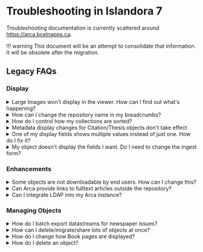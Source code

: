 # Troubleshooting in Islandora 7

Troubleshooting documentation is currently scattered around https://arca.bcelnapps.ca.
    
!!! warning
    This document will be an attempt to consolidate that information. It will be obsolete after the migration.

## Legacy FAQs

### Display

<details>
<summary>Large Images won't display in the viewer. How can I find out what's happening?</summary>
<br>

If images aren't displaying in the viewer, here is how to diagnose and solve the problem.

<ol>
<li>When looking at the object's page in your repository, right click in your browser window and look for the "Inspect" option (may be "inspect", "inspect element", "console", or similar). <img src="/arca-docs/assets/inspect.png"></li>
<li>In the Inspect frame, find the "Console" tab. <img src="/arca-docs/assets/console.png"></li>
<li>Look for an error message.
<ul><li>If it shows a "500 Error", likely there is a problem with your JP2 datastream. Manage your object, find the Datastreams tab, and click "regenerate" in the JP2 datastream row.</li>
  <li>If it shows a "403 Error", there may be a larger issue. Check your other Large Image objects.</li>
  <ul><li>If other Large Image objects also fail to render, contact the Arca Office; the issue may be service-wide.</li>
  <li>If only this item fails to render, there may be permissions issues. Check your XACML configuration or contact the Arca Office with details, including the PID of the object in question.</li></ul>
</ul></ol>
</details>

<details>
<summary>How can I change the repository name in my breadcrumbs?</summary>
<br>

To batch export datastreams for newspaper issues, use the Islandora Datastreams I/O (information in [this Arca Minute](https://youtu.be/hjBRml74_eY)). Select the Solr Query option and enter the following text: `RELS_EXT_isMemberOf_uri_mt:"PID"` (replacing `"PID"` with the PID for the newspaper collection). This will export all of the child objects for that newspaper. For example, to make batch metadata edits, select the MODS datastream.
  
</details>
<details>
<summary>How do I control how my collections are sorted?</summary>
<br>

You can use Solr fields to determine how your collections' objects are sorted.

1. Make sure that your Collection Solution Pack is configured to use Solr for display generation `(admin/islandora/solution_pack_config/basic_collection)`
2. Under “Sort field for collection query”, enter your chosen field followed by `asc` or `desc`. For dates, use the `_dt` version of the field. For other field types, use `_ss`.
    - Use `mods_titleInfo_title_ss asc` to sort by title A-Z.
    - Use `mods_originInfo_dateIssued_dt desc` to sort by date, newest to oldest.
3. If you want to be able to configure different sort strings for individual collections, check “Allow individual sort strings per collection”
    1. Manage the collection that you want to sort differently
    2. On the Collection tab, choose Set Solr Sort String
    3. Enter a sortable string (ends with `_ss`) followed by `asc` or `desc` to use for sorting this collection.
4. If you want to use the Islandora Sort block to allow multiple sort fields, enable it at Structure -> Blocks. Choose the sort fields under "Sort Settings" in the Solr configuration screen (admin/islandora/search/islandora_solr/settings).
</details>
<details>
<summary>Metadata display changes for Citation/Thesis objects don't take effect</summary>
<br>

If you're making changes to you Citation or Thesis objects' metadata display profiles (at Islandora -> Solr Index -> Metadata display), check our Scholar configuration.  
  
Go to Islandora -> Solution Pack Configuration -> Scholar. Scroll down to find the option "Use Standard Metadata Display". Make sure it is checked.  
  
Scholar defaults to its own metadata display, [COinS](https://en.wikipedia.org/wiki/COinS). This display is not configurable, and so is probably not the best choice for objects in Arca.
</details>
<details>
<summary>One of my display fields shows multiple values instead of just one. How do I fix it?</summary>
<br>

When viewing an object, one or more of the metadata display fields shows several values in it, from several different elements that were added separately to the ingest form. How can I display one specific value?  
  
Your metadata display profile (or Solr search result field, or wherever you're using a Solr field) is probalby using the Dublin Core Solr field (`dc.description`, `dc.identifier`, etc.) rather than the more granular MODS Solr field. Dublin Core is not as precise as MODS, and many DC elements combine different MODS elements into one.  
  
For example, dc.description will combine MODS abstract, and all MODS note elements. If you want to display just one of these, choose the MODS field that contains the specific piece of metadata you require.
</details>
<details>
<summary>My object doesn't display the fields I want. Do I need to change the ingest form?</summary>
<br>

No!  
  
Your ingest form is probably fine. Solr generates many fields based on the metadata you ingest via the form, and your object's content model metadata display profile is only configured to display a certain selection of those. You can configure the fields used in your Solr Metadata Display in admin/islandora/search/islandora_solr/metadata.  
  
For detailed assistance with this, including ways to find out which fields you should be using, review the [Metadata Display Arca Hour](http://ac-connect.bccampus.ca/p34d7sm0zb7/).
</details>

### Enhancements

<details>
<summary>Some objects are not downloadable by end users. How can I change this?</summary>
<br>

While some Islandora content models provide a download link on the object view page, others do not. This requires one or more extra steps.  
  
First, enable the Islandora Downloadable Datastreams module, and configure it under Islandora -> Islandora Utility Modules -> Islandora Downloadable Datastreams. You will need to select the types of objects for which to generate a download link.  
  
Then, enable the Download block and place it in the appropriate page area (Structure -> Blocks).  
  
If your object still does not have a download link, check to make sure that the appropriate datastream is actually present (Manage -> Datastreams).  
  
For Book and Newspaper Issue objects, you will need to generate a PDF datastream first. Manage the object. Find the "Create PDF" button: For Books, it's under the Book tab. For Newspaper Issues, it's under the "Issue" tab.  
  
When the PDF datastream has been created, the download block will appear when you view the object.
</details>
<details>
<summary>Can Arca provide links to fulltext articles outside the repository?</summary>
<br>

If I ingest a Citation or Thesis object but I don't have a PDF that I can include, how can I direct users to access a fulltext version of the article?  
  
If your objects contain a DOI in a MODS Identifier field `<identifier type = "doi">`, several options become possible. The DOI itself can be linked to externally-hosted articles, but often those articles are behind paywalls - even when open-access versions exist.  
  
To get around this, the [Islandora Badges](https://github.com/bondjimbond/islandora_badges) module has a submodule called [Islandora oaDOI](https://github.com/bondjimbond/islandora_badges/tree/7.x/modules/islandora_oadoi).  
  
Islandora queries the [oaDOI.org](https://oadoi.org/) service, which provides links to free, open-access fulltext versions of articles with DOIs, if they exist. The module creates a block which appears on any objects that (a) do not have a PDF datastrea, and (b) do have a free fulltext link available through oadoi.org, and offers a link for the user to access the fulltext externally.  
  
To use Islandora oaDOI: 
1. Go to Modules (admin/modules), and enable (1) Islandora Badges, and (2) Islandora oaDOI. 
2. Configure Islandora Badges (under Islandora Utility modules, or admin/islandora/tools/badges), and make sure that the Thesis and Citation content models are selected.
3. In the Blocks menu (admin/structure/block), find the block titled "Islandora oaDOI Link" and add it to the region of your choice. (Recommended: Content or Sidebar Second.)
4. Use CSS Injector to style the block as you desire.
</details>
<details>
<summary>Can I integrate LDAP into my Arca instance?</summary>
<br>

An SSL certificate is a prerequisite for LDAP integration, and there may be a cost to implement and maintain it. Let the [Admin Centre](http://bceln.ca/contact/-arca-administrative-centre#profile-contact) know if you are interested in an LDAP integration and we’ll talk next steps.
</details>

### Managing Objects

<details>
<summary>How do I batch export datastreams for newspaper issues?</summary>
<br>

To batch export datastreams for newspaper issues, use the Islandora Datastreams I/O (information in [this Arca Minute](https://youtu.be/hjBRml74_eY)). Select the Solr Query option and enter the following text: `RELS_EXT_isMemberOf_uri_mt:"PID"` (replacing `"PID"` with the PID for the newspaper collection). This will export all of the child objects for that newspaper. For example, to make batch metadata edits, select the MODS datastream.
</details>

<details>
<summary>How can I delete/migrate/share lots of objects at once?</summary>
<br>

When managing a collection, the options on the Collection tab let you manage multiple objects at once. These views by default only shows 10 objects at a time. For 1,000+ objects, this means a lot of screens and a lot of clicking.  
  
But the number of objects that appear on this screen can be configured. Just go to the Collection Solution Pack config page: admin/islandora/solution_pack_config/basic_collection  
  
Under the field “Objects per page during collection management”, just change the number. 
</details>
<details>
<summary>How do I change how Book pages are displayed?</summary>
<br>

By default, the Book Viewer makes several assumptions about Book objects:
- That you want to display two pages side by side (or whatever default you set in the general Book configuration)
- That your book has a cover, and so presents the first page alone and subsequent pages side by side
- That your pages were ingested in the correct order
- That your book reads right-to-left  
  
Each of these things can be configured by Managing the book and clicking to the Book tab.
- Page Progression: choose between right-to-left and left-to-right
- Page Display Mode: choose to display pages one at a time, or two side by side
- Book Cover: Indicate whether your book has a cover. This toggles whether Page 1 is shown alone or beside Page 2.
- Reorder Pages: Rearrange individual pages.
- Delete pages: Delete individual pages.
</details>
<details>
<summary>How do I delete an object?</summary>
<br>

There are two ways to delete objects. The preferred method is by managing the object itself. The less-preferred method is to do so by managing the object's parent collection (or parent newspaper/book).  
  
#### Preferred method  
1. Manage the object (navigate to the object and click the Manage tab)  
2. Go to Properties
3. Click "Permanently remove [this object] from repository"
    - If the object is a collection, it will instead say "Delete collection".  
  
The object and any of its children (if applicable) will be removed.  
  
 #### Less preferred method  
Another way to delete an object is to do so via the Collection tab when managing its parent collection. If the object you're deleting has children (e.g. if it is a newspaper issue, book, compound object, collection, etc.), those children will not be deleted.
  
1. Manage the parent collection/newspaper issue/etc.
2. Click the Collection tab if you are managing a collection, or the relevant tab for the content model you are working in
3. Click the "Delete members" section
4. Check off the objects you want to delete, and click "Delete selected"
5. If the objects deleted had any children, check the Orphaned Objects page (Islandora -> Islandora Utility Modules -> Orphaned Objects) to view and delete any orphans you may have created.  

#### Deleting newspapers  
We recently discovered [a bug in Islandora's handling of newspapers](https://jira.duraspace.org/browse/ISLANDORA-2050): even if you delete the Newspaper via its Properties screen, the Pages of its Issues will become orphans. Please use the Islandora Orphaned Objects module to purge any orphans you might have created after deleting a newspaper.
<details>

### Statistics

<details>
<summary>How can I access usage stats for my objects?</summary>
<br>

There are several ways, depending on what you need.  
  
- For a complete picture of your visitors' usage, ask the Admin Centre for a Piwik account. This will give you access to your own dashboard at https://analytics.bceln.ca, where you will be able to access all sorts of data and views on that data.
- For views and downloads on any given object:
   - Enable the Islandora Usage Stats Reports module.
   - Under Structure -> Blocks, enable the Object Usage block and choose a region to display it.
   - When an object is viewed, it will now display a count of all views and all downloads since the object was ingested.  
  
- For a complete list of datastream downloads per object:
   - In the Modules menu, enable "Islandora Datastream Downloads Report". (You may need to flush the cache afterward.)
   - This creates a view (simply called "Downloads" in the Views menu) and a page at yoursite.arcabc.ca/download_stats.
   - On this page, you'll get a list of objects and a record of each download of each datastream. You can also download a CSV file of all these records, which you can manipulate in Excel to filter by date, etc.
   - Date filtering on the webpage is not working right now; this is an improvement we will work on.
</details>